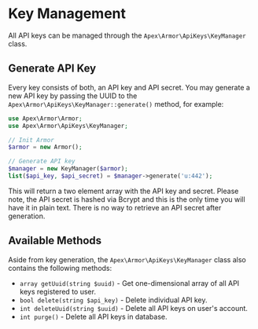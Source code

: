 
# Key Management

All API keys can be managed through the `Apex\Armor\ApiKeys\KeyManager` class.

## Generate API Key

Every key consists of both, an API key and API secret.  You may generate a new  API key by passing the UUID to the `Apex\Armor\ApiKeys\KeyManager::generate()` method, for example:

~~~php
use Apex\Armor\Armor;
use Apex\Armor\ApiKeys\KeyManager;

// Init Armor
$armor = new Armor();

// Generate API key
$manager = new KeyManager($armor);
list($api_key, $api_secret) = $manager->generate('u:442');
~~~

This will return a two element array with the API key and secret.  Please note, the API secret is hashed via Bcrypt and this is the only time you will have it in plain text.  There is no way to retrieve an API secret after generation.


## Available Methods

Aside from key generation, the `Apex\Armor\ApiKeys\KeyManager` class also contains the following methods:

* `array getUuid(string $uuid)` - Get one-dimensional array of all API keys registered to user.
* `bool delete(string $api_key)` - Delete individual API key.
* `int deleteUuid(string $uuid)` - Delete all API keys on user's account.
* `int purge()` - Delete all API keys in database.


